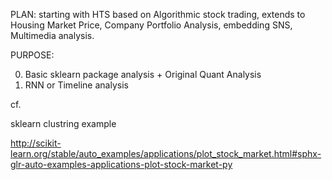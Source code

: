 
PLAN:
starting with HTS based on Algorithmic stock trading,
extends to Housing Market Price, Company Portfolio Analysis,
embedding SNS, Multimedia analysis.

PURPOSE:

0. Basic sklearn package analysis + Original Quant Analysis
1. RNN or Timeline analysis

cf.

sklearn clustring example

http://scikit-learn.org/stable/auto_examples/applications/plot_stock_market.html#sphx-glr-auto-examples-applications-plot-stock-market-py


